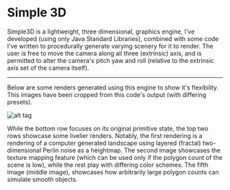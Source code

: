 # Simple 3D
Simple3D is a lightweight, three dimensional, graphics engine, I've developed (using only Java Standard Libraries), combined with some code I've written to procedurally generate varying scenery for it to render. The user is free to move the camera along all three (extrinsic) axis, and is permitted to alter the camera's pitch yaw and roll (relative to the extrinsic axis set of the camera itself). 
<hr/>

Below are some renders generated using this engine to show it's flexibility. This images have been cropped from this code's output (with differing presets).

![alt tag](https://raw.githubusercontent.com/rjhunjhunwala/Simple3D/master/renders.png)

While the bottom row focuses on its original primitive state, the top two rows showcase some livelier renders. Notably, the first rendering is a rendering of a computer generated landscape using layered (fractal) two-dimensional Perlin noise as a heightmap. The second image showcases the texture mapping feature (which can be used only if the polygon count of the scene is low), while the rest play with differing color schemes. The fifth image (middle image), showcases how arbitrarily large polygon counts can simulate smooth objects. 
